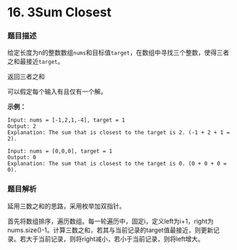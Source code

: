 # 16. 3Sum Closest

### 题目描述

给定长度为n的整数数组`nums`和目标值`target`，在数组中寻找三个整数，使得三者之和最接近`target`。

返回三者之和

可以假定每个输入有且仅有一个解。

**示例：**

```
Input: nums = [-1,2,1,-4], target = 1
Output: 2
Explanation: The sum that is closest to the target is 2. (-1 + 2 + 1 = 2).
```

```
Input: nums = [0,0,0], target = 1
Output: 0
Explanation: The sum that is closest to the target is 0. (0 + 0 + 0 = 0).
```

### 题目解析

延用三数之和的思路，采用枚举加双指针。

首先将数组排序，遍历数组。每一轮遍历中，固定i，定义left为i+1，right为nums.size()-1。计算三数之和，若其与当前记录的target值最接近，则更新记录。若大于当前记录，则将right减小，若小于当前记录，则将left增大。
